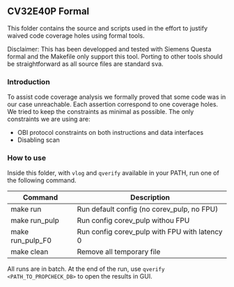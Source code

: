 ## CV32E40P Formal

 This folder contains the source and scripts used in the effort to justify waived code coverage holes using formal tools.

 Disclaimer: This has been developped and tested with Siemens Questa formal and the Makefile only support this tool. Porting to other tools should be straightforward as all source files are standard sva.

### Introduction
 To assist code coverage analysis we formally proved that some code was in our case unreachable. Each assertion correspond to one coverage holes. We tried to keep the constraints as minimal as possible. The only constraints we are using are:
 - OBI protocol constraints on both instructions and data interfaces
 - Disabling scan


### How to use

Inside this folder, with ```vlog``` and ```qverify``` available in your PATH, run one of the following command.

| Command         | Description                                   |
|-----------------|-----------------------------------------------|
|make run         | Run default config (no corev_pulp, no FPU)    |
|make run_pulp    | Run config corev_pulp withou FPU              |
|make run_pulp_F0 | Run config corev_pulp with FPU with latency 0 |
|make clean       | Remove all temporary file                     |

All runs are in batch. At the end of the run, use ```qverify <PATH_TO_PROPCHECK_DB>``` to open the results in GUI.